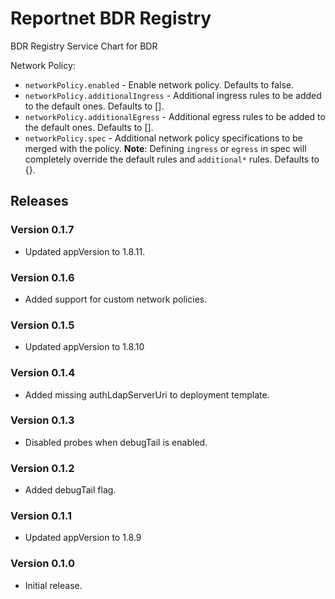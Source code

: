 # Reportnet BDR Registry

BDR Registry Service Chart for BDR

Network Policy:
- `networkPolicy.enabled` - Enable network policy. Defaults to false.
- `networkPolicy.additionalIngress` - Additional ingress rules to be added to the default ones. Defaults to [].
- `networkPolicy.additionalEgress` - Additional egress rules to be added to the default ones. Defaults to [].
- `networkPolicy.spec` - Additional network policy specifications to be merged with the policy. **Note**: Defining `ingress` or `egress` in spec will completely override the default rules and `additional*` rules. Defaults to {}.

## Releases

### Version 0.1.7
- Updated appVersion to 1.8.11.

### Version 0.1.6
- Added support for custom network policies.

### Version 0.1.5
- Updated appVersion to 1.8.10

### Version 0.1.4
- Added missing authLdapServerUri to deployment template.

### Version 0.1.3
- Disabled probes when debugTail is enabled.

### Version 0.1.2
- Added debugTail flag.

### Version 0.1.1
- Updated appVersion to 1.8.9

### Version 0.1.0
- Initial release.
